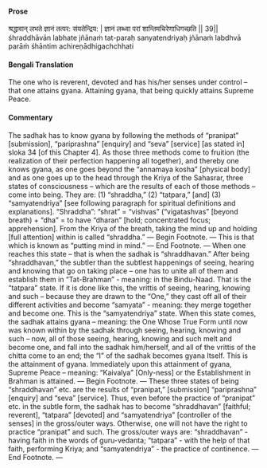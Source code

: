#### Prose 

श्रद्धावान् लभते ज्ञानं तत्पर: संयतेन्द्रिय: |
ज्ञानं लब्ध्वा परां शान्तिमचिरेणाधिगच्छति || 39||
śhraddhāvān labhate jñānaṁ tat-paraḥ sanyatendriyaḥ
jñānaṁ labdhvā parāṁ śhāntim achireṇādhigachchhati

 #### Bengali Translation 

The one who is reverent, devoted and has his/her senses under control – that one attains gyana. Attaining gyana, that being quickly attains Supreme Peace.

 #### Commentary 

The sadhak has to know gyana by following the methods of “pranipat” [submission], “pariprashna” [enquiry] and “seva” [service] [as stated in] sloka 34 [of this Chapter 4]. As those three methods come to fruition (the realization of their perfection happening all together), and thereby one knows gyana, as one goes beyond the “annamaya kosha” [physical body] and as one goes up to the head through the Kriya of the Sahasrar, three states of consciousness – which are the results of each of those methods – come into being. They are: (1) “shraddha,” (2) “tatpara,” [and] (3) “samyatendriya” [see following paragraph for spiritual definitions and explanations]. “Shraddha”: “shrat” = “vishvas”  (“vigatashvas” [beyond breath) + “dha” = to have “dharan” [hold; concentrated focus; apprehension]. From the Kriya of the breath, taking the mind up and holding [full attention] within is called “shraddha.” — Begin Footnote. — This is that which is known as “putting mind in mind.” — End Footnote. — When one reaches this state – that is when the sadhak is “shraddhavan.” After being “shraddhavan,” the subtler than the subtlest happenings of seeing, hearing and knowing that go on taking place – one has to unite all of them and establish them in “Tat-Brahman” - meaning: in the Bindu-Naad. That is the “tatpara” state. If it is done like this, the vrittis of seeing, hearing, knowing and such – because they are drawn to the “One,” they cast off all of their different activities and become “samyata” - meaning: they merge together and become one. This is the “samyatendriya” state. When this state comes, the sadhak attains gyana – meaning: the One Whose True Form until now was known within by the sadhak through seeing, hearing, knowing and such – now, all of those seeing, hearing, knowing and such melt and become one, and fall into the sadhak him/herself, and all of the vrittis of the chitta come to an end; the “I” of the sadhak becomes gyana Itself. This is the attainment of gyana. Immediately upon this attainment of gyana, Supreme Peace – meaning: “Kaivalya” [Only-ness] or the Establishment in Brahman is attained. — Begin Footnote. — These three states of being “shraddhavan” etc. are the results of “pranipat,” [submission] “pariprashna” [enquiry] and “seva” [service]. Thus, even before the practice of “pranipat” etc. in the subtle form, the sadhak has to become “shraddhavan” [faithful; reverent], “tatpara” [devoted] and “samyatendriya” [controller of the senses] in the gross/outer ways. Otherwise, one will not have the right to practice “pranipat” and such. The gross/outer ways are: “shraddhavan” - having faith in the words of guru-vedanta; “tatpara” - with the help of that faith, performing Kriya; and “samyatendriya” - the practice of continence. — End Footnote. —